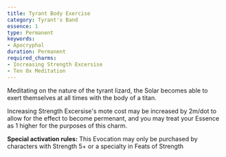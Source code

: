 ```yaml
---
title: Tyrant Body Exercise
category: Tyrant's Band
essence: 1
type: Permanent
keywords:
- Apocryphal
duration: Permanent
required_charms:
- Increasing Strength Excersise
- Ten Ox Meditation
---
```


Meditating on the nature of the tyrant lizard, the Solar becomes able to exert themselves at all times with the body of a titan.

Increasing Strength Excersise's mote cost may be increased by 2m/dot to allow for the effect to become permenant, and you may treat your Essence as 1 higher for the purposes of this charm.

**Special activation rules:** This Evocation may only be purchased by characters with Strength 5+ or a specialty in Feats of Strength
